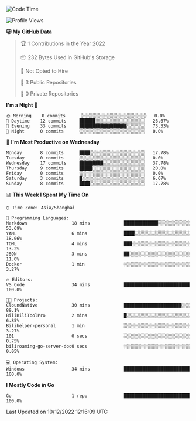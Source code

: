 <!--START_SECTION:waka-->
![Code Time](http://img.shields.io/badge/Code%20Time-220%20hrs%2053%20mins-blue)

![Profile Views](http://img.shields.io/badge/Profile%20Views-0-blue)

**🐱 My GitHub Data** 

> 🏆 1 Contributions in the Year 2022
 > 
> 📦 232 Bytes Used in GitHub's Storage 
 > 
> 🚫 Not Opted to Hire
 > 
> 📜 3 Public Repositories 
 > 
> 🔑 0 Private Repositories  
 > 
**I'm a Night 🦉** 

```text
🌞 Morning    0 commits      ░░░░░░░░░░░░░░░░░░░░░░░░░   0.0% 
🌆 Daytime    12 commits     ██████░░░░░░░░░░░░░░░░░░░   26.67% 
🌃 Evening    33 commits     ██████████████████░░░░░░░   73.33% 
🌙 Night      0 commits      ░░░░░░░░░░░░░░░░░░░░░░░░░   0.0%

```
📅 **I'm Most Productive on Wednesday** 

```text
Monday       8 commits      ████░░░░░░░░░░░░░░░░░░░░░   17.78% 
Tuesday      0 commits      ░░░░░░░░░░░░░░░░░░░░░░░░░   0.0% 
Wednesday    17 commits     █████████░░░░░░░░░░░░░░░░   37.78% 
Thursday     9 commits      █████░░░░░░░░░░░░░░░░░░░░   20.0% 
Friday       0 commits      ░░░░░░░░░░░░░░░░░░░░░░░░░   0.0% 
Saturday     3 commits      █░░░░░░░░░░░░░░░░░░░░░░░░   6.67% 
Sunday       8 commits      ████░░░░░░░░░░░░░░░░░░░░░   17.78%

```


📊 **This Week I Spent My Time On** 

```text
⌚︎ Time Zone: Asia/Shanghai

💬 Programming Languages: 
Markdown                 18 mins             █████████████░░░░░░░░░░░░   53.69% 
YAML                     6 mins              ████░░░░░░░░░░░░░░░░░░░░░   18.06% 
TOML                     4 mins              ███░░░░░░░░░░░░░░░░░░░░░░   13.2% 
JSON                     3 mins              ██░░░░░░░░░░░░░░░░░░░░░░░   11.0% 
Docker                   1 min               ░░░░░░░░░░░░░░░░░░░░░░░░░   3.27%

🔥 Editors: 
VS Code                  34 mins             █████████████████████████   100.0%

🐱‍💻 Projects: 
CloundNative             30 mins             ██████████████████████░░░   89.1% 
BiliBiliToolPro          2 mins              █░░░░░░░░░░░░░░░░░░░░░░░░   6.85% 
Bilihelper-personal      1 min               ░░░░░░░░░░░░░░░░░░░░░░░░░   3.27% 
101                      0 secs              ░░░░░░░░░░░░░░░░░░░░░░░░░   0.75% 
biliroaming-go-server-doc0 secs              ░░░░░░░░░░░░░░░░░░░░░░░░░   0.05%

💻 Operating System: 
Windows                  34 mins             █████████████████████████   100.0%

```

**I Mostly Code in Go** 

```text
Go                       1 repo              █████████████████████████   100.0%

```



 Last Updated on 10/12/2022 12:16:09 UTC
<!--END_SECTION:waka-->
